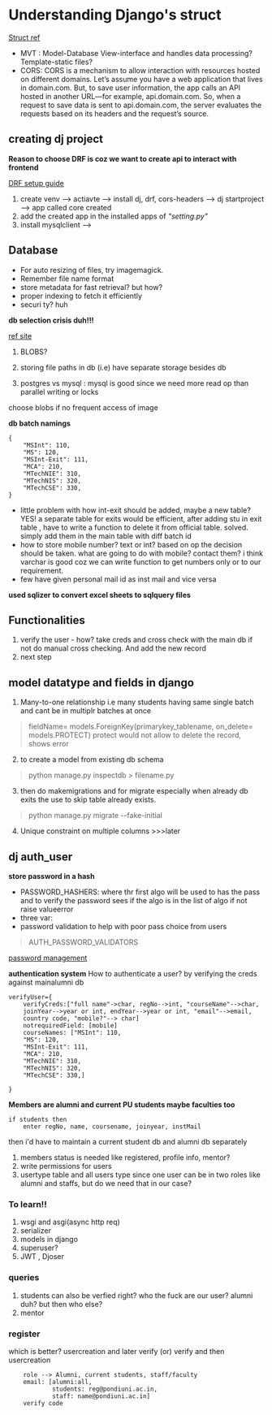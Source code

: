 # Understanding Django's struct

[Struct ref ](https://medium.com/django-unleashed/django-project-structure-a-comprehensive-guide-4b2ddbf2b6b8)

- MVT : Model-Database View-interface and handles data processing? Template-static files?
- CORS: CORS is a mechanism to allow interaction with resources hosted on different domains. Let’s assume you have a web application that lives in domain.com. But, to save user information, the app calls an API hosted in another URL—for example, api.domain.com. So, when a request to save data is sent to api.domain.com, the server evaluates the requests based on its headers and the request’s source.

## creating dj project 
**Reason to choose DRF is coz we want to create api to interact with frontend**

[DRF setup guide](https://medium.com/@codexistslonglastingnotfog/django-rest-framework-a-step-by-step-guide-with-code-examples-efe9665b59d8)

1. create venv --> actiavte --> install dj, drf, cors-headers --> dj startproject --> app called core created
2. add the created app in the installed apps of *"setting.py"*
3. install mysqlclient -->

## Database
- For auto resizing of files, try imagemagick.
- Remember file name format
- store metadata for fast retrieval? but how?
- proper indexing to fetch it efficiently
- securi                    ty? huh


**db selection crisis duh!!!**

[ref site](https://akridata.ai/blog/store-images-in-database/)
1. BLOBS?
2. storing file paths in db (i.e) have separate storage besides db

1. postgres vs mysql : mysql is good since we need more read op than parallel writing or locks
    
choose blobs if no frequent access of image  

**db batch namings**
```
{
    "MSInt": 110,
    "MS": 120,
    "MSInt-Exit": 111,
    "MCA": 210,
    "MTechNIE": 310,
    "MTechNIS": 320,
    "MTechCSE": 330, 
}
```

- little problem with how int-exit should be added, maybe a new table? 
YES! a separate table for exits would be efficient, after adding stu in exit table , have to write a function to delete it from official table. solved. simply add them in the main table with diff batch id
- how to store mobile number? text or int? based on op the decision should be taken.
what are going to do with mobile? contact them? i think varchar is good coz we can write function to get numbers only or to our requirement.
- few have given personal mail id as inst mail and vice versa

**used sqlizer to convert excel sheets to sqlquery files**

## Functionalities 

1. verify the user - how? take creds and cross check with the main db
if not do manual cross checking. And add the new record
2. next step


## model datatype and fields in django
1. Many-to-one relationship i.e many students having same single batch and cant be in multiplr batches at once 
> fieldName= models.ForeignKey(primarykey_tablename, on_delete= models.PROTECT)
protect would not allow to delete the record, shows error
2. to create a model from existing db schema
> python manage.py inspectdb > filename.py
3. then do makemigrations and for migrate especially when already db exits the use to skip table already exists.
> python manage.py migrate --fake-initial
4. Unique constraint on multiple columns >>>later
 
## dj auth_user
**store password in a hash**
- PASSWORD_HASHERS: where thr first algo will be used to has the pass and to verify the password sees if the algo is in the list of algo if not raise valueerror
- three var: <algo><iteration><salt><hashedpass>
- password validation to help with poor pass choice from users 
> AUTH_PASSWORD_VALIDATORS

[password management](https://docs.djangoproject.com/en/5.1/topics/auth/passwords/)

**authentication system**
How to authenticate a user? by verifying the creds against mainalumni db 

```
verifyUser={
    verifyCreds:["full name"->char, regNo-->int, "courseName"-->char, 
    joinYear-->year or int, endYear-->year or int, "email"-->email, 
    country code, "mobile?"--> char]
    notrequiredField: [mobile]
    courseNames: ["MSInt": 110,
    "MS": 120,
    "MSInt-Exit": 111,
    "MCA": 210,
    "MTechNIE": 310,
    "MTechNIS": 320,
    "MTechCSE": 330,]

}
```
**Members are alumni and current PU students maybe faculties too**
```
if students then
    enter regNo, name, coursename, joinyear, instMail

```
then i'd have to maintain a current student db and alumni db separately

1. members status is needed like registered, profile info, mentor? 
2. write permissions for users
3. usertype table and all users type since one user can be in two roles like alumni and staffs, but do we need that in our case?

### To learn!!
1. wsgi and asgi(async http req)    
2. serializer  
3. models in django   
4. superuser?  
5. JWT , Djoser

### queries
1. students can also be verfied right? who the fuck are our user? alumni duh? but then who else?
2. mentor


### register

which is better? usercreation and later verify (or) verify and then usercreation 

```
    role --> Alumni, current students, staff/faculty
    email: [alumni:all,
            students: reg@pondiuni.ac.in,
            staff: name@pondiuni.ac.in]
    verify code

```


